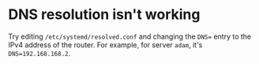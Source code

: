 # DNS resolution isn't working

Try editing ```/etc/systemd/resolved.conf``` and changing the ```DNS=``` entry to the IPv4 address of the router. For example, for server ```adam```, it's ```DNS=192.168.168.2```.
